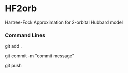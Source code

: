 HF2orb
======

Hartree-Fock Approximation for 2-orbital Hubbard model

### Command Lines ###
git add .

git commit -m "commit message"

git push

